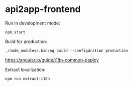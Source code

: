# api2app-frontend

Run in development mode:
~~~
npm start
~~~

Build for production:
~~~
./node_modules/.bin/ng build --configuration production
~~~

https://angular.io/guide/i18n-common-deploy  

Extract localization:
~~~
npm run extract-i18n
~~~
